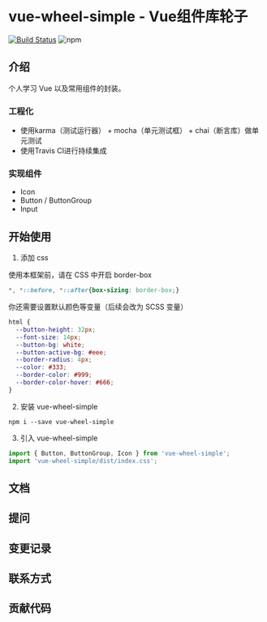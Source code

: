 # vue-wheel-simple - Vue组件库轮子
[![Build Status](https://travis-ci.com/guooooooo/vue-wheel.svg?branch=master)](https://travis-ci.com/guooooooo/vue-wheel) ![npm](https://img.shields.io/npm/v/vue-wheel-simple)

## 介绍

个人学习 Vue 以及常用组件的封装。

### 工程化

- 使用karma（测试运行器） + mocha（单元测试框） + chai（断言库）做单元测试
- 使用Travis CI进行持续集成

### 实现组件

- Icon
- Button / ButtonGroup
- Input

## 开始使用

1. 添加 css

  使用本框架前，请在 CSS 中开启 border-box

  ```css
  *, *::before, *::after{box-sizing: border-box;}
  ```

  你还需要设置默认颜色等变量（后续会改为 SCSS 变量）
  ```css
  html {
    --button-height: 32px;
    --font-size: 14px;
    --button-bg: white;
    --button-active-bg: #eee;
    --border-radius: 4px;
    --color: #333;
    --border-color: #999;
    --border-color-hover: #666;
  }
  ```

2. 安装 vue-wheel-simple

  ```
  npm i --save vue-wheel-simple
  ```

3. 引入 vue-wheel-simple

```js
import { Button, ButtonGroup, Icon } from 'vue-wheel-simple';
import 'vue-wheel-simple/dist/index.css';
```

## 文档

## 提问

## 变更记录

## 联系方式

## 贡献代码